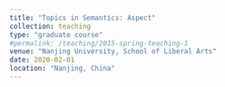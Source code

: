 ```yaml
---
title: "Topics in Semantics: Aspect"
collection: teaching
type: "graduate course"
#permalink: /teaching/2015-spring-teaching-1
venue: "Nanjing University, School of Liberal Arts"
date: 2020-02-01
location: "Nanjing, China"
---
```


